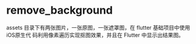 # remove_background
assets ⽬录下有两张图⽚，⼀张原图，⼀张遮罩图，在 flutter 基础项⽬中使⽤iOS原⽣代 码利⽤像素遍历实现抠图效果，并且在 Flutter 中显⽰出结果图。
